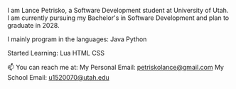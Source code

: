 I am Lance Petrisko, a Software Development student at University of Utah. I am currently pursuing my Bachelor's in Software Development and plan to graduate in 2028.

I mainly program in the languages:
Java
Python

Started Learning:
Lua
HTML
CSS

📫 You can reach me at:
My Personal Email: petriskolance@gmail.com
My School Email: u1520070@utah.edu
